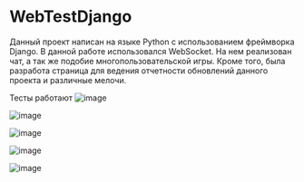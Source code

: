# WebTestDjango
Данный проект написан на языке Python с использованием фреймворка Django. 
В данной работе использовался WebSocket. На нем реализован чат, а так же подобие многопользовательской игры.
Кроме того, была разработа страница для ведения отчетности обновлений данного проекта и различные мелочи.

Тесты работают
![image](https://github.com/nebulousvortex/WebTestDjango/assets/106030747/938d6c3d-0915-4df4-9e4e-f9426cccffe0)

![image](https://github.com/nebulousvortex/WebTestDjango/assets/106030747/dbaea0b5-ba9e-404e-b664-16a23399185a)

![image](https://github.com/nebulousvortex/WebTestDjango/assets/106030747/63f7be3c-1efa-4c5b-83dd-e87673f70a8a)

![image](https://github.com/nebulousvortex/WebTestDjango/assets/106030747/952d4ed8-9aa7-4d9e-927d-48e1b140c43e)

![image](https://github.com/nebulousvortex/WebTestDjango/assets/106030747/eaa0cad3-9dbe-4c05-889c-f95bcce8ce53)
